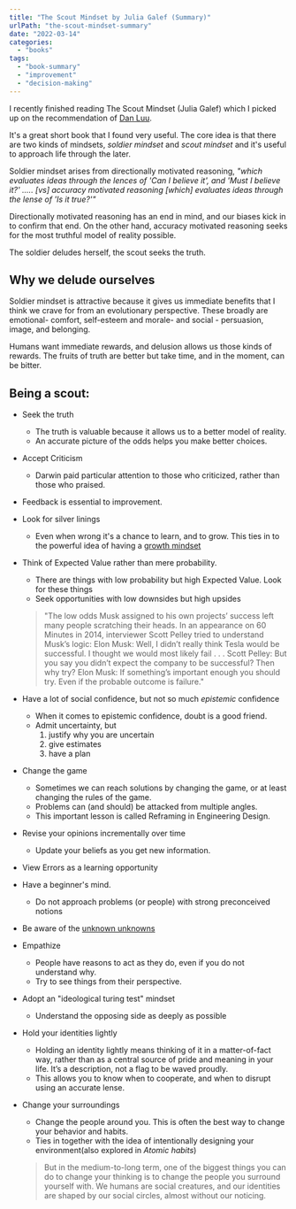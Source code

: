 ```yaml
---
title: "The Scout Mindset by Julia Galef (Summary)"
urlPath: "the-scout-mindset-summary"
date: "2022-03-14"
categories: 
  - "books"
tags: 
  - "book-summary"
  - "improvement"
  - "decision-making"
---
```


I recently finished reading The Scout Mindset (Julia Galef) which I picked up on the recommendation of [Dan Luu](https://twitter.com/danluu/status/1477789637116497921).

It's a great short book that I found very useful. The core idea is that there are two kinds of mindsets, _soldier mindset_ and _scout mindset_ and it's useful to approach life through the later.

Soldier mindset arises from directionally motivated reasoning, _"which evaluates ideas through the lences of 'Can I believe it', and 'Must I believe it?' ..... [vs] accuracy motivated reasoning [which] evaluates ideas through the lense of 'Is it true?'"_

Directionally motivated reasoning has an end in mind, and our biases kick in to confirm that end. On the other hand, accuracy motivated reasoning seeks for the most truthful model of reality possible. 

The soldier deludes herself, the scout seeks the truth.

## Why we delude ourselves
Soldier mindset is attractive because it gives us immediate benefits that I think we crave for from an evolutionary perspective. These broadly are emotional- comfort, self-esteem and morale- and social - persuasion, image, and belonging. 

Humans want immediate rewards, and delusion allows us those kinds of rewards. The fruits of truth are better but take time, and in the moment, can be bitter.

## Being a scout:
- Seek the truth
	- The truth is valuable because it allows us to a better model of reality.
	- An accurate picture of the odds helps you make better choices.
- Accept Criticism
	- Darwin paid particular attention to those who criticized, rather than those who praised.
- Feedback is essential to improvement.
- Look for silver linings
	- Even when wrong it's a chance to learn, and to grow. This ties in to the powerful idea of having a [growth mindset](https://fs.blog/carol-dweck-mindset/)
- Think of Expected Value rather than mere probability.
	- There are things with low probability but high Expected Value. Look for these things
	- Seek opportunities with low downsides but high upsides
	
	> "The low odds Musk assigned to his own projects’ success left many people scratching their heads. In an appearance on 60 Minutes in 2014, interviewer Scott Pelley tried to understand Musk’s logic: Elon Musk: Well, I didn’t really think Tesla would be successful. I thought we would most likely fail . . . Scott Pelley: But you say you didn’t expect the company to be successful? Then why try? Elon Musk: If something’s important enough you should try. Even if the probable outcome is failure."
	
- Have a lot of social confidence, but not so much _epistemic_ confidence
	- When it comes to epistemic confidence, doubt is a good friend.
	- Admit uncertainty, but
		 1. justify why you are uncertain
		 2. give estimates
		 3. have a plan
- Change the game
	- Sometimes we can reach solutions by changing the game, or at least changing the rules of the game. 
	- Problems can (and should) be attacked from multiple angles.
	- This important lesson is called Reframing in Engineering Design.
- Revise your opinions incrementally over time
	- Update your beliefs as you get new information.
- View Errors as a learning opportunity
- Have a beginner's mind.
	- Do not approach problems (or people) with strong preconceived notions
- Be aware of the [unknown unknowns](https://en.wikipedia.org/wiki/There_are_known_knowns)
- Empathize
	- People have reasons to act as they do, even if you do not understand why.
  - Try to see things from their perspective.
- Adopt an "ideological turing test" mindset
	- Understand the opposing side as deeply as possible
- Hold your identities lightly
	- Holding an identity lightly means thinking of it in a matter-of-fact way, rather than as a central source of pride and meaning in your life. It’s a description, not a flag to be waved proudly.
	- This allows you to know when to cooperate, and when to disrupt using an accurate lense.
- Change your surroundings
	- Change the people around you. This is often the best way to change your behavior and habits.
	- Ties in together with the idea of intentionally designing your environment(also explored in _Atomic habits_)
	
	> But in the medium-to-long term, one of the biggest things you can do to change your thinking is to change the people you surround yourself with. We humans are social creatures, and our identities are shaped by our social circles, almost without our noticing.
	


